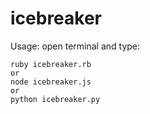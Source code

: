 icebreaker
==========

Usage: open terminal and type:
    
    ruby icebreaker.rb
    or
    node icebreaker.js
    or
    python icebreaker.py
